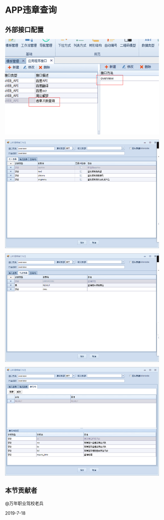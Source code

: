 # APP违章查询

## 外部接口配置

![](./2001-1.png)

![](./2001-2.png)

![](./2001-3.png)

![](./2001-4.png)

## 本节贡献者

@万年职业驾校老兵

2019-7-18
